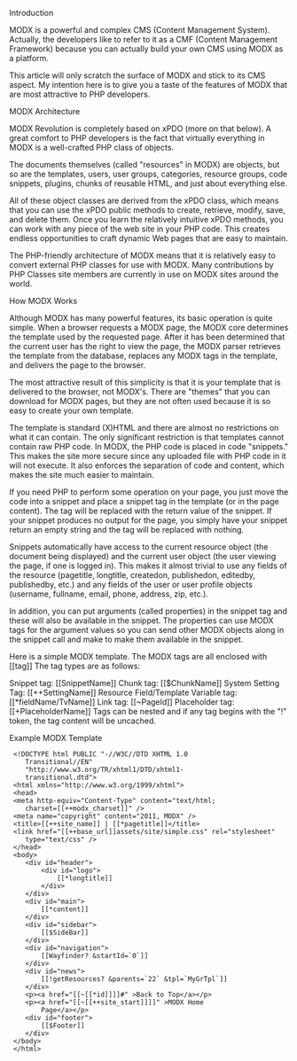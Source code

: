 Introduction

MODX is a powerful and complex CMS (Content Management System). Actually, the developers like to refer to it as a CMF (Content Management Framework) because you can actually build your own CMS using MODX as a platform.

This article will only scratch the surface of MODX and stick to its CMS aspect. My intention here is to give you a taste of the features of MODX that are most attractive to PHP developers.

MODX Architecture

MODX Revolution is completely based on xPDO (more on that below). A great comfort to PHP developers is the fact that virtually everything in MODX is a well-crafted PHP class of objects.

The documents themselves (called "resources" in MODX) are objects, but so are the templates, users, user groups, categories, resource groups, code snippets, plugins, chunks of reusable HTML, and just about everything else.

All of these object classes are derived from the xPDO class, which means that you can use the xPDO public methods to create, retrieve, modify, save, and delete them. Once you learn the relatively intuitive xPDO methods, you can work with any piece of the web site in your PHP code. This creates endless opportunities to craft dynamic Web pages that are easy to maintain.

The PHP-friendly architecture of MODX means that it is relatively easy to convert external PHP classes for use with MODX. Many contributions by PHP Classes site members are currently in use on MODX sites around the world.

How MODX Works

Although MODX has many powerful features, its basic operation is quite simple. When a browser requests a MODX page, the MODX core determines the template used by the requested page. After it has been determined that the current user has the right to view the page, the MODX parser retrieves the template from the database, replaces any MODX tags in the template, and delivers the page to the browser.

The most attractive result of this simplicity is that it is your template that is delivered to the browser, not MODX's. There are "themes" that you can download for MODX pages, but they are not often used because it is so easy to create your own template.

The template is standard (X)HTML and there are almost no restrictions on what it can contain. The only significant restriction is that templates cannot contain raw PHP code. In MODX, the PHP code is placed in code "snippets." This makes the site more secure since any uploaded file with PHP code in it will not execute. It also enforces the separation of code and content, which makes the site much easier to maintain.

If you need PHP to perform some operation on your page, you just move the code into a snippet and place a snippet tag in the template (or in the page content). The tag will be replaced with the return value of the snippet. If your snippet produces no output for the page, you simply have your snippet return an empty string and the tag will be replaced with nothing.

Snippets automatically have access to the current resource object (the document being displayed) and the current user object (the user viewing the page, if one is logged in). This makes it almost trivial to use any fields of the resource (pagetitle, longtitle, createdon, publishedon, editedby, publishedby, etc.) and any fields of the user or user profile objects (username, fullname, email, phone, address, zip, etc.).

In addition, you can put arguments (called properties) in the snippet tag and these will also be available in the snippet. The properties can use MODX tags for the argument values so you can send other MODX objects along in the snippet call and make to make them available in the snippet.

Here is a simple MODX template. The MODX tags are all enclosed with [[tag]] The tag types are as follows:

Snippet tag: [[SnippetName]]
Chunk tag: [[$ChunkName]]
System Setting Tag: [[++SettingName]]
Resource Field/Template Variable tag: [[*fieldName/TvName]]
Link tag: [[~PageId]]
Placeholder tag: [[+PlaceholderName]]
Tags can be nested and if any tag begins with the "!" token, the tag content will be uncached.

Example MODX Template


     <!DOCTYPE html PUBLIC "-//W3C//DTD XHTML 1.0
        Transitional//EN"
        "http://www.w3.org/TR/xhtml1/DTD/xhtml1-
        transitional.dtd">
     <html xmlns="http://www.w3.org/1999/xhtml">
     <head>
     <meta http-equiv="Content-Type" content="text/html;
        charset=[[++modx_charset]]" />
     <meta name="copyright" content="2011, MODX" />
     <title>[[++site_name]] | [[*pagetitle]]</title>
     <link href="[[++base_url]]assets/site/simple.css" rel="stylesheet"
        type="text/css" />
     </head>
     <body>
        <div id="header">
            <div id="logo">
                [[*longtitle]]
            </div>
        </div>
        <div id="main">
            [[*content]]
        </div>
        <div id="sidebar">
            [[$SideBar]]
        </div>
        <div id="navigation">
            [[Wayfinder? &startId=`0`]]
        </div>
        <div id="news">
            [[!getResources? &parents=`22` &tpl=`MyGrTpl`]]
        </div>
        <p><a href="[[~[[*id]]]]#" >Back to Top</a></p>
        <p><a href="[[~[[++site_start]]]]" >MODX Home
            Page</a></p>
        <div id="footer">
            [[$Footer]]
        </div>
     </body>
     </html>
